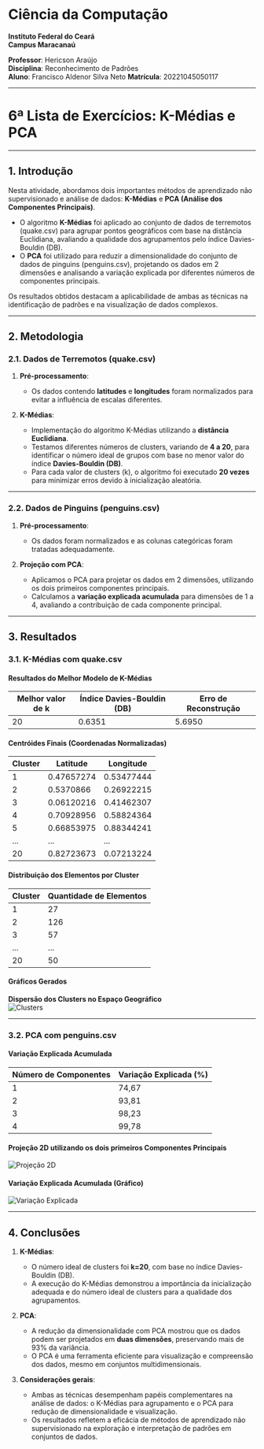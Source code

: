 # Ciência da Computação  
**Instituto Federal do Ceará**  
**Campus Maracanaú**  

**Professor**: Hericson Araújo  
**Disciplina**: Reconhecimento de Padrões  
**Aluno**: Francisco Aldenor Silva Neto
**Matrícula**: 20221045050117

---

# **6ª Lista de Exercícios: K-Médias e PCA**

---

## **1. Introdução**

Nesta atividade, abordamos dois importantes métodos de aprendizado não supervisionado e análise de dados: **K-Médias** e **PCA (Análise dos Componentes Principais)**.  
- O algoritmo **K-Médias** foi aplicado ao conjunto de dados de terremotos (quake.csv) para agrupar pontos geográficos com base na distância Euclidiana, avaliando a qualidade dos agrupamentos pelo índice Davies-Bouldin (DB).  
- O **PCA** foi utilizado para reduzir a dimensionalidade do conjunto de dados de pinguins (penguins.csv), projetando os dados em 2 dimensões e analisando a variação explicada por diferentes números de componentes principais.  

Os resultados obtidos destacam a aplicabilidade de ambas as técnicas na identificação de padrões e na visualização de dados complexos.

---

## **2. Metodologia**

### **2.1. Dados de Terremotos (quake.csv)**

1. **Pré-processamento**:  
   - Os dados contendo **latitudes** e **longitudes** foram normalizados para evitar a influência de escalas diferentes.
   
2. **K-Médias**:  
   - Implementação do algoritmo K-Médias utilizando a **distância Euclidiana**.  
   - Testamos diferentes números de clusters, variando de **4 a 20**, para identificar o número ideal de grupos com base no menor valor do índice **Davies-Bouldin (DB)**.  
   - Para cada valor de clusters (k), o algoritmo foi executado **20 vezes** para minimizar erros devido à inicialização aleatória.

---

### **2.2. Dados de Pinguins (penguins.csv)**

1. **Pré-processamento**:  
   - Os dados foram normalizados e as colunas categóricas foram tratadas adequadamente.  
   
2. **Projeção com PCA**:  
   - Aplicamos o PCA para projetar os dados em 2 dimensões, utilizando os dois primeiros componentes principais.  
   - Calculamos a **variação explicada acumulada** para dimensões de 1 a 4, avaliando a contribuição de cada componente principal.

---

## **3. Resultados**

### **3.1. K-Médias com quake.csv**

#### **Resultados do Melhor Modelo de K-Médias**

| **Melhor valor de k**       | **Índice Davies-Bouldin (DB)** | **Erro de Reconstrução** |
|-----------------------------|---------------------------------|---------------------------|
| 20                          | 0.6351                         | 5.6950                   |

#### **Centróides Finais (Coordenadas Normalizadas)**

| **Cluster** | **Latitude** | **Longitude** |
|-------------|--------------|---------------|
| 1           | 0.47657274   | 0.53477444    |
| 2           | 0.5370866    | 0.26922215    |
| 3           | 0.06120216   | 0.41462307    |
| 4           | 0.70928956   | 0.58824364    |
| 5           | 0.66853975   | 0.88344241    |
| ...         | ...          | ...           |
| 20          | 0.82723673   | 0.07213224    |

#### **Distribuição dos Elementos por Cluster**

| **Cluster** | **Quantidade de Elementos** |
|-------------|------------------------------|
| 1           | 27                           |
| 2           | 126                          |
| 3           | 57                           |
| ...         | ...                          |
| 20          | 50                           |

#### **Gráficos Gerados**

**Dispersão dos Clusters no Espaço Geográfico**  
![Clusters](imagens/kmeans_clusters.png)

---

### **3.2. PCA com penguins.csv**

#### **Variação Explicada Acumulada**

| **Número de Componentes** | **Variação Explicada (%)** |
|---------------------------|---------------------------|
| 1                         | 74,67                    |
| 2                         | 93,81                    |
| 3                         | 98,23                    |
| 4                         | 99,78                    |

#### **Projeção 2D utilizando os dois primeiros Componentes Principais**

![Projeção 2D](imagens/projecao_2d_pca.png)

#### **Variação Explicada Acumulada (Gráfico)**  
![Variação Explicada](imagens/variacao_explicada_pca.png)

---

## **4. Conclusões**

1. **K-Médias**:  
   - O número ideal de clusters foi **k=20**, com base no índice Davies-Bouldin (DB).  
   - A execução do K-Médias demonstrou a importância da inicialização adequada e do número ideal de clusters para a qualidade dos agrupamentos.  

2. **PCA**:  
   - A redução da dimensionalidade com PCA mostrou que os dados podem ser projetados em **duas dimensões**, preservando mais de 93% da variância.  
   - O PCA é uma ferramenta eficiente para visualização e compreensão dos dados, mesmo em conjuntos multidimensionais.  

3. **Considerações gerais**:  
   - Ambas as técnicas desempenham papéis complementares na análise de dados: o K-Médias para agrupamento e o PCA para redução de dimensionalidade e visualização.  
   - Os resultados refletem a eficácia de métodos de aprendizado não supervisionado na exploração e interpretação de padrões em conjuntos de dados.

